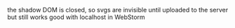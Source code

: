 the shadow DOM is closed, so svgs are invisible until uploaded to the server
but still works good with localhost in WebStorm 
